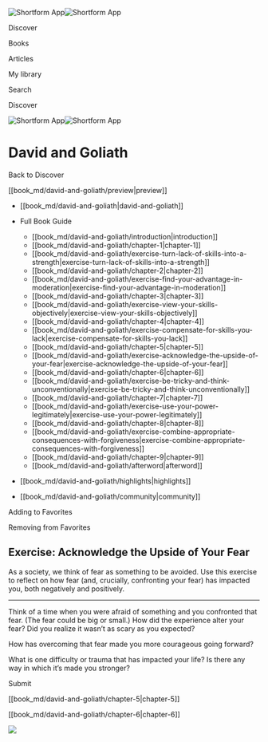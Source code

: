 ![Shortform App](/img/logo.36a2399e.svg)![Shortform App](/img/logo-dark.70c1b072.svg)

Discover

Books

Articles

My library

Search

Discover

![Shortform App](/img/logo.36a2399e.svg)![Shortform App](/img/logo-dark.70c1b072.svg)

# David and Goliath

Back to Discover

[[book_md/david-and-goliath/preview|preview]]

  * [[book_md/david-and-goliath|david-and-goliath]]
  * Full Book Guide

    * [[book_md/david-and-goliath/introduction|introduction]]
    * [[book_md/david-and-goliath/chapter-1|chapter-1]]
    * [[book_md/david-and-goliath/exercise-turn-lack-of-skills-into-a-strength|exercise-turn-lack-of-skills-into-a-strength]]
    * [[book_md/david-and-goliath/chapter-2|chapter-2]]
    * [[book_md/david-and-goliath/exercise-find-your-advantage-in-moderation|exercise-find-your-advantage-in-moderation]]
    * [[book_md/david-and-goliath/chapter-3|chapter-3]]
    * [[book_md/david-and-goliath/exercise-view-your-skills-objectively|exercise-view-your-skills-objectively]]
    * [[book_md/david-and-goliath/chapter-4|chapter-4]]
    * [[book_md/david-and-goliath/exercise-compensate-for-skills-you-lack|exercise-compensate-for-skills-you-lack]]
    * [[book_md/david-and-goliath/chapter-5|chapter-5]]
    * [[book_md/david-and-goliath/exercise-acknowledge-the-upside-of-your-fear|exercise-acknowledge-the-upside-of-your-fear]]
    * [[book_md/david-and-goliath/chapter-6|chapter-6]]
    * [[book_md/david-and-goliath/exercise-be-tricky-and-think-unconventionally|exercise-be-tricky-and-think-unconventionally]]
    * [[book_md/david-and-goliath/chapter-7|chapter-7]]
    * [[book_md/david-and-goliath/exercise-use-your-power-legitimately|exercise-use-your-power-legitimately]]
    * [[book_md/david-and-goliath/chapter-8|chapter-8]]
    * [[book_md/david-and-goliath/exercise-combine-appropriate-consequences-with-forgiveness|exercise-combine-appropriate-consequences-with-forgiveness]]
    * [[book_md/david-and-goliath/chapter-9|chapter-9]]
    * [[book_md/david-and-goliath/afterword|afterword]]
  * [[book_md/david-and-goliath/highlights|highlights]]
  * [[book_md/david-and-goliath/community|community]]



Adding to Favorites 

Removing from Favorites 

## Exercise: Acknowledge the Upside of Your Fear

As a society, we think of fear as something to be avoided. Use this exercise to reflect on how fear (and, crucially, confronting your fear) has impacted you, both negatively and positively.

* * *

Think of a time when you were afraid of something and you confronted that fear. (The fear could be big or small.) How did the experience alter your fear? Did you realize it wasn’t as scary as you expected?

How has overcoming that fear made you more courageous going forward?

What is one difficulty or trauma that has impacted your life? Is there any way in which it’s made you stronger?

Submit 

[[book_md/david-and-goliath/chapter-5|chapter-5]]

[[book_md/david-and-goliath/chapter-6|chapter-6]]

![](https://bat.bing.com/action/0?ti=56018282&Ver=2&mid=f072047e-f1d9-4d63-84fc-be077ecd0028&sid=49fff5b0636c11eeb9c611038afc8668&vid=4a005010636c11ee80c703d4c4a7acd5&vids=0&msclkid=N&pi=0&lg=en-US&sw=800&sh=600&sc=24&nwd=1&tl=Shortform%20%7C%20Book&p=https%3A%2F%2Fwww.shortform.com%2Fapp%2Fbook%2Fdavid-and-goliath%2Fexercise-acknowledge-the-upside-of-your-fear&r=&lt=322&evt=pageLoad&sv=1&rn=613130)
